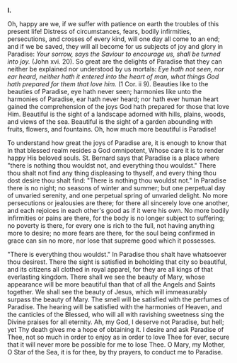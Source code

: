 
**I\.**

Oh, happy are we, if we suffer with patience on earth the troubles of this present life! Distress of circumstances, fears, bodily infirmities, persecutions, and crosses of every kind, will one day all come to an end; and if we be saved, they will all become for us subjects of joy and glory in Paradise: *Your sorrow, says the Saviour to encourage us, shall be turned into joy.* (John xvi. 20). So great are the delights of Paradise that they can neither be explained nor understood by us mortals: *Eye hath not seen, nor ear heard, neither hath it entered into the heart of man, what things God hath prepared for them that love him.* (1 Cor. ii 9). Beauties like to the beauties of Paradise, eye hath never seen; harmonies like unto the harmonies of Paradise, ear hath never heard; nor hath ever human heart gained the comprehension of the joys God hath prepared for those that love Him. Beautiful is the sight of a landscape adorned with hills, plains, woods, and views of the sea. Beautiful is the sight of a garden abounding with fruits, flowers, and fountains. Oh, how much more beautiful is Paradise!

To understand how great the joys of Paradise are, it is enough to know that in that blessed realm resides a God omnipotent, Whose care it is to render happy His beloved souls. St. Bernard says that Paradise is a place where \"there is nothing thou wouldst not, and everything thou wouldst.\" There thou shalt not find any thing displeasing to thyself, and every thing thou dost desire thou shalt find: \"There is nothing thou wouldst not.\" In Paradise there is no night; no seasons of winter and summer; but one perpetual day of unvaried serenity, and one perpetual spring of unvaried delight. No more persecutions or jealousies are there; for there all sincerely love one another, and each rejoices in each other\'s good as if it were his own. No more bodily infirmities or pains are there, for the body is no longer subject to suffering; no poverty is there, for every one is rich to the full, not having anything more to desire; no more fears are there, for the soul being confirmed in grace can sin no more, nor lose that supreme good which it possesses.

\"There is everything thou wouldst.\" In Paradise thou shalt have whatsoever thou desirest. There the sight is satisfied in beholding that city so beautiful, and its citizens all clothed in royal apparel, for they are all kings of that everlasting kingdom. There shall we see the beauty of Mary, whose appearance will be more beautiful than that of all the Angels and Saints together. We shall see the beauty of Jesus, which will immeasurably surpass the beauty of Mary. The smell will be satisfied with the perfumes of Paradise. The hearing will be satisfied with the harmonies of Heaven, and the canticles of the Blessed, who will all with ravishing sweetness sing the Divine praises for all eternity. Ah, my God, I deserve not Paradise, but hell; yet Thy death gives me a hope of obtaining it. I desire and ask Paradise of Thee, not so much in order to enjoy as in order to love Thee for ever, secure that it will never more be possible for me to lose Thee. O Mary, my Mother, O Star of the Sea, it is for thee, by thy prayers, to conduct me to Paradise.

